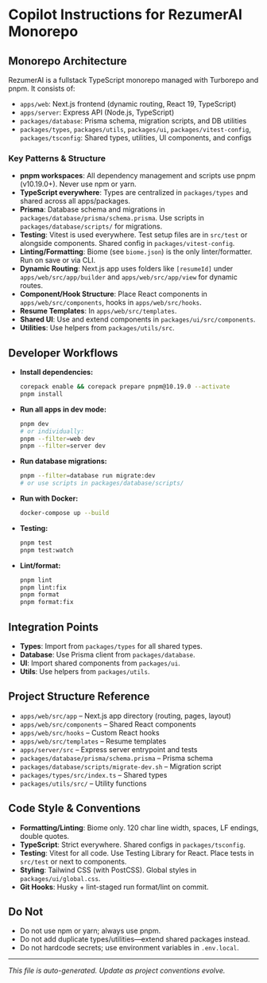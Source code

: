 
# Copilot Instructions for RezumerAI Monorepo

## Monorepo Architecture
RezumerAI is a fullstack TypeScript monorepo managed with Turborepo and pnpm. It consists of:
- `apps/web`: Next.js frontend (dynamic routing, React 19, TypeScript)
- `apps/server`: Express API (Node.js, TypeScript)
- `packages/database`: Prisma schema, migration scripts, and DB utilities
- `packages/types`, `packages/utils`, `packages/ui`, `packages/vitest-config`, `packages/tsconfig`: Shared types, utilities, UI components, and configs

### Key Patterns & Structure
- **pnpm workspaces**: All dependency management and scripts use pnpm (v10.19.0+). Never use npm or yarn.
- **TypeScript everywhere**: Types are centralized in `packages/types` and shared across all apps/packages.
- **Prisma**: Database schema and migrations in `packages/database/prisma/schema.prisma`. Use scripts in `packages/database/scripts/` for migrations.
- **Testing**: Vitest is used everywhere. Test setup files are in `src/test` or alongside components. Shared config in `packages/vitest-config`.
- **Linting/Formatting**: Biome (see `biome.json`) is the only linter/formatter. Run on save or via CLI.
- **Dynamic Routing**: Next.js app uses folders like `[resumeId]` under `apps/web/src/app/builder` and `apps/web/src/app/view` for dynamic routes.
- **Component/Hook Structure**: Place React components in `apps/web/src/components`, hooks in `apps/web/src/hooks`.
- **Resume Templates**: In `apps/web/src/templates`.
- **Shared UI**: Use and extend components in `packages/ui/src/components`.
- **Utilities**: Use helpers from `packages/utils/src`.

## Developer Workflows
- **Install dependencies:**
  ```sh
  corepack enable && corepack prepare pnpm@10.19.0 --activate
  pnpm install
  ```
- **Run all apps in dev mode:**
  ```sh
  pnpm dev
  # or individually:
  pnpm --filter=web dev
  pnpm --filter=server dev
  ```
- **Run database migrations:**
  ```sh
  pnpm --filter=database run migrate:dev
  # or use scripts in packages/database/scripts/
  ```
- **Run with Docker:**
  ```sh
  docker-compose up --build
  ```
- **Testing:**
  ```sh
  pnpm test
  pnpm test:watch
  ```
- **Lint/format:**
  ```sh
  pnpm lint
  pnpm lint:fix
  pnpm format
  pnpm format:fix
  ```

## Integration Points
- **Types**: Import from `packages/types` for all shared types.
- **Database**: Use Prisma client from `packages/database`.
- **UI**: Import shared components from `packages/ui`.
- **Utils**: Use helpers from `packages/utils`.

## Project Structure Reference
- `apps/web/src/app` – Next.js app directory (routing, pages, layout)
- `apps/web/src/components` – Shared React components
- `apps/web/src/hooks` – Custom React hooks
- `apps/web/src/templates` – Resume templates
- `apps/server/src` – Express server entrypoint and tests
- `packages/database/prisma/schema.prisma` – Prisma schema
- `packages/database/scripts/migrate-dev.sh` – Migration script
- `packages/types/src/index.ts` – Shared types
- `packages/utils/src/` – Utility functions

## Code Style & Conventions
- **Formatting/Linting**: Biome only. 120 char line width, spaces, LF endings, double quotes.
- **TypeScript**: Strict everywhere. Shared configs in `packages/tsconfig`.
- **Testing**: Vitest for all code. Use Testing Library for React. Place tests in `src/test` or next to components.
- **Styling**: Tailwind CSS (with PostCSS). Global styles in `packages/ui/global.css`.
- **Git Hooks**: Husky + lint-staged run format/lint on commit.

## Do Not
- Do not use npm or yarn; always use pnpm.
- Do not add duplicate types/utilities—extend shared packages instead.
- Do not hardcode secrets; use environment variables in `.env.local`.

---

_This file is auto-generated. Update as project conventions evolve._
